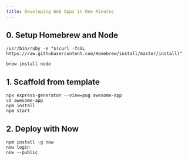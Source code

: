 ```yaml
---
title: Developing Web Apps in One Minutes
---
```


## 0. Setup Homebrew and Node

```
/usr/bin/ruby -e "$(curl -fsSL https://raw.githubusercontent.com/Homebrew/install/master/install)"
```

```
brew install node
```

## 1. Scaffold from template

```
npx express-generator --view=pug awesome-app
cd awesome-app
npm install
npm start
```

## 2. Deploy with Now

```
npm install -g now
now login
now --public
```
